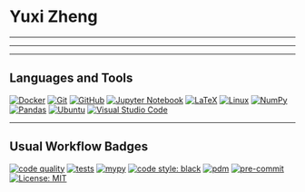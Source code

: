 # Yuxi Zheng

---



---



---

## Languages and Tools

[![Docker](https://img.shields.io/badge/docker-%230db7ed.svg?style=for-the-badge&logo=docker&logoColor=white)](https://www.docker.com/) [![Git](https://img.shields.io/badge/git-%23F05033.svg?style=for-the-badge&logo=git&logoColor=white)](https://git-scm.com/) [![GitHub](https://img.shields.io/badge/github-%23121011.svg?style=for-the-badge&logo=github&logoColor=white)](https://github.com/) [![Jupyter Notebook](https://img.shields.io/badge/jupyter-%23FA0F00.svg?style=for-the-badge&logo=jupyter&logoColor=white)](https://jupyter.org/) [![LaTeX](https://img.shields.io/badge/latex-%23008080.svg?style=for-the-badge&logo=latex&logoColor=white)](https://www.latex-project.org/) [![Linux](https://img.shields.io/badge/Linux-FCC624?style=for-the-badge&logo=linux&logoColor=black)](https://www.linux.org/) [![NumPy](https://img.shields.io/badge/numpy-%23013243.svg?style=for-the-badge&logo=numpy&logoColor=white)](https://numpy.org/) [![Pandas](https://img.shields.io/badge/pandas-%23150458.svg?style=for-the-badge&logo=pandas&logoColor=white)](https://pandas.pydata.org/) [![Ubuntu](https://img.shields.io/badge/Ubuntu-E95420?style=for-the-badge&logo=ubuntu&logoColor=white)](https://ubuntu.com/) [![Visual Studio Code](https://img.shields.io/badge/Visual%20Studio%20Code-0078d7.svg?style=for-the-badge&logo=visual-studio-code&logoColor=white)](https://code.visualstudio.com/)

---

## Usual Workflow Badges

[![code quality](https://github.com/oedokumaci/.github/actions/workflows/ci.yml/badge.svg)](https://github.com/oedokumaci/.github/actions/workflows/ci.yml) [![tests](https://github.com/oedokumaci/.github/actions/workflows/tests.yml/badge.svg)](https://github.com/oedokumaci/.github/actions/workflows/tests.yml) [![mypy](https://github.com/oedokumaci/.github/actions/workflows/mypy.yml/badge.svg)](https://github.com/oedokumaci/.github/actions/workflows/mypy.yml) [![code style: black](https://github.com/oedokumaci/.github/actions/workflows/black.yml/badge.svg)](https://github.com/oedokumaci/.github/actions/workflows/black.yml) [![pdm](https://github.com/oedokumaci/.github/actions/workflows/pdm.yml/badge.svg)](https://github.com/oedokumaci/.github/actions/workflows/pdm.yml) [![pre-commit](https://github.com/oedokumaci/.github/actions/workflows/pre-commit.yml/badge.svg)](https://github.com/oedokumaci/.github/actions/workflows/pre-commit.yml) [![License: MIT](https://img.shields.io/badge/License-MIT-yellow.svg)](https://opensource.org/licenses/MIT)